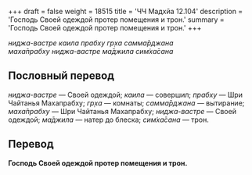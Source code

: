 +++
draft = false
weight = 18515
title = 'ЧЧ Мадхйа 12.104'
description = 'Господь Своей одеждой протер помещения и трон.'
summary = 'Господь Своей одеждой протер помещения и трон.'
+++

_ниджа-вастре каила прабху гр̣ха самма̄рджана  
маха̄прабху ниджа-вастре ма̄джила сим̇ха̄сана_

## Пословный перевод

_ниджа_\-_вастре_ — Своей одеждой; _каила_ — совершил; _прабху_ — Шри Чайтанья Махапрабху; _гр̣ха_ — комнаты; _самма̄рджана_ — вытирание; _маха̄прабху_ — Шри Чайтанья Махапрабху; _ниджа_\-_вастре_ — Своей одеждой; _ма̄джила_ — натер до блеска; _сим̇ха̄сана_ — трон.

## Перевод

**Господь Своей одеждой протер помещения и трон.**
